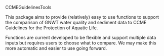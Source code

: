 CCMEGuidelinesTools

This package aims to provide (relatively) easy to use functions to support the comparison of GNWT water quality and sediment data to CCME Guidelines for the Protection of Aquatic Life. 

Functions are current developed to be flexible and support multiple data inputs but requires users to choose what to compare. We may make this more automatic and easier to use going forward. 

